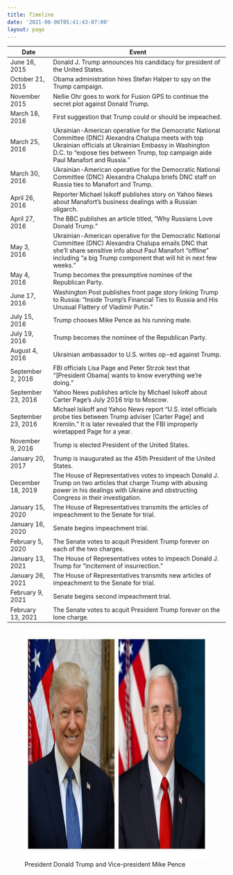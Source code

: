 ```yaml
---
title: Timeline
date: '2021-08-06T05:41:43-07:00'
layout: page
---
```


<table class="table">
<thead>
<tr>
<th>Date</th><th>Event</th>
</tr>
</thead>
	<tbody>
		<tr>
			<td>June 16, 2015 </td>
			<td>Donald J. Trump announces his candidacy for president of the United States.</td>
		</tr>
		<tr>
			<td>October 21, 2015 </td>
			<td>Obama administration hires Stefan Halper to spy on the Trump campaign.</td>
		</tr>
		<tr>
			<td>November 2015 </td>
			<td>Nellie Ohr goes to work for Fusion GPS to continue the secret plot against Donald Trump.</td>
		</tr>
		<tr>
			<td>March 18, 2016 </td>
			<td>First suggestion that Trump could or should be impeached.</td>
		</tr>
		<tr>
			<td>March 25, 2016 </td>
			<td>Ukrainian-American operative for the Democratic National Committee (DNC) Alexandra Chalupa meets with top Ukrainian officials at Ukrainian Embassy in Washington D.C. to “expose ties between Trump, top campaign aide Paul Manafort and Russia.”</td>
		</tr>
		<tr>
			<td>March 30, 2016 </td>
			<td>Ukrainian-American operative for the Democratic National Committee (DNC) Alexandra Chalupa briefs DNC staff on Russia ties to Manafort and Trump.</td>
		</tr>
		<tr>
			<td>April 26, 2016 </td>
			<td>Reporter Michael Isikoff publishes story on Yahoo News about Manafort’s business dealings with a Russian oligarch.</td>
		</tr>
		<tr>
			<td>April 27, 2016 </td>
			<td>The BBC publishes an article titled, “Why Russians Love Donald Trump.”</td>
		</tr>
		<tr>
			<td>May 3, 2016 </td>
			<td>Ukrainian-American operative for the Democratic National Committee (DNC) Alexandra Chalupa emails DNC that she’ll share sensitive info about Paul Manafort “offline” including “a big Trump component that will hit in next few weeks.”</td>
		</tr>
		<tr>
			<td>May 4, 2016 </td>
			<td>Trump becomes the presumptive nominee of the Republican Party.</td>
		</tr>
		<tr>
			<td>June 17, 2016 </td>
			<td>Washington Post publishes front page story linking Trump to Russia: “Inside Trump’s Financial Ties to Russia and His Unusual Flattery of Vladimir Putin.”</td>
		</tr>
		<tr>
			<td>July 15, 2016 </td>
			<td>Trump chooses Mike Pence as his running mate.</td>
		</tr>
		<tr>
			<td>July 19, 2016 </td>
			<td>Trump becomes the nominee of the Republican Party.</td>
		</tr>
		<tr>
			<td>August 4, 2016 </td>
			<td>Ukrainian ambassador to U.S. writes op-ed against Trump.</td>
		</tr>
		<tr>
			<td>September 2, 2016 </td>
			<td>FBI officials Lisa Page and Peter Strzok text that “[President Obama] wants to know everything we’re doing.”</td>
		</tr>
		<tr>
			<td>September 23, 2016 </td>
			<td>Yahoo News publishes article by Michael Isikoff about Carter Page’s July 2016 trip to Moscow.</td>
		</tr>
		<tr>
			<td>September 23, 2016 </td>
			<td>Michael Isikoff and Yahoo News report “U.S. intel officials probe ties between Trump adviser [Carter Page] and Kremlin.” It is later revealed that the FBI improperly wiretapped Page for a year.</td>
		</tr>
		<tr>
			<td>November 9, 2016 </td>
			<td>Trump is elected President of the United States.</td>
		</tr>
		<tr>
			<td>January 20, 2017 </td>
			<td>Trump is inaugurated as the 45th President of the United States.</td>
		</tr>
		<tr>
			<td>December 18, 2019 </td>
			<td>The House of Representatives votes to impeach Donald J. Trump on two articles that charge Trump with abusing power in his dealings with Ukraine and obstructing Congress in their investigation.</td>
		</tr>
		<tr>
			<td>January 15, 2020 </td>
			<td>The House of Representatives transmits the articles of impeachment to the Senate for trial.</td>
		</tr>
		<tr>
			<td>January 16, 2020 </td>
			<td>Senate begins impeachment trial.</td>
		</tr>
		<tr>
			<td>February 5, 2020 </td>
			<td>The Senate votes to acquit President Trump forever on each of the two charges.</td>
		</tr>
		<tr>
			<td>January 13, 2021 </td>
			<td>The House of Representatives votes to impeach Donald J. Trump for “incitement of insurrection.”</td>
		</tr>
		<tr>
			<td>January 26, 2021 </td>
			<td>The House of Representatives transmits new articles of impeachment to the Senate for trial.</td>
		</tr>
		<tr>
			<td>February 9, 2021 </td>
			<td>Senate begins second impeachment trial.</td>
		</tr>
		<tr>
			<td>February 13, 2021 </td>
			<td>The Senate votes to acquit President Trump forever on the lone charge.</td>
		</tr>
	</tbody>
</table>

<figure>
<img src="/assets/Official-Portraits-of-President-Donald-J-Trump-and-Vice-President-Mike-Pence.jpg" alt="President Donald Trump and Vice-president Mike Pence" height="530" width="820" class="img-responsive">
<figcaption>President Donald Trump and Vice-president Mike Pence</figcaption>
</figure>
